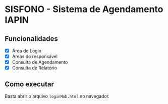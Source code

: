 # SISFONO - Sistema de Agendamento IAPIN

## Funcionalidades
- [x] Área de Login
- [x] Áreas do responsável
- [x] Consulta de Agendamento
- [x] Consulta de Relatório

## Como executar
Basta abrir o arquivo `loginMob.html` no navegador.

